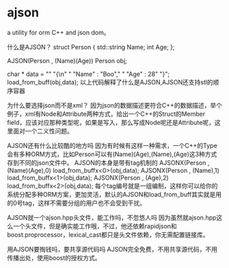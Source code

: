 ajson
=====

a utility for orm C++ and json dom。

什么是AJSON？
struct Person
{
  std::string  Name;
	int          Age;
};

AJSON(Person , (Name)(Age))
Person obj;

char * data = ""
"{\n"
"	\"Name\" : \"Boo\","
"	\"Age\" : 28"
"}";
load_from_buff(obj,data);
以上代码解释了什么是AJSON,AJSON还支持stl的顺序容器

为什么要选择json而不是xml？
因为json的数据描述更符合C++的数据描述，举个例子，xml有Node和Attribute两种方式，给出一个C++的Struct的Member field，应该对应那种类型呢，如果是写入，那么写成Node呢还是Attribute呢，这里面对一个二义性问题。

AJSON还有什么比较酷的地方吗
因为有时候有这样一种需求，一个C++的Type会有多种ORM方式，比如Person可以有(Name)(Age),(Name),(Age)这3种方式存到不同的json文件中。
AJSON的本身是带有tag机制的
AJSONX(Person , (Name)(Age),0)
load_from_buffx<0>(obj,data);
AJSONX(Person , (Name),1)
load_from_buffx<1>(obj,data);
AJSONX(Person , (Age),2)
load_from_buffx<2>(obj,data);
每个tag编号就是一组编制，这样你可以给你的系统分配多种ORM方案，更加灵活，默认的AJSON和load_from_buff其实就是用的0号tag，这样不需要分组的用户也不会受到干扰。

AJSON就一个ajson.hpp头文件，能工作吗，不忽悠人吗
因为虽然就ajson.hpp这么一个头文件，但是确实能工作哦，不过，他还依赖rapidjson和boost.proprocessor，lexical_cast都只是头文件依赖，你无需配置链接库。

用AJSON要掏钱吗，要共享源代码吗
AJSON完全免费，不用共享源代码，不用传播出处，使用boost的授权方式。
